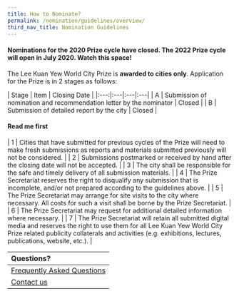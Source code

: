 ```yaml
---
title: How to Nominate?
permalink: /nomination/guidelines/overview/
third_nav_title: Nomination Guidelines
---
```


#### **Nominations for the 2020 Prize cycle have closed. The 2022 Prize cycle will open in July 2020. Watch this space!**

The Lee Kuan Yew World City Prize is **awarded to cities only**. Application for the Prize is in 2 stages as follows: 

| Stage | Item | Closing Date |
|:---:|:---|:---|:---|
| A | Submission of nomination and recommendation letter by the nominator | Closed |
| B | Submission of detailed report by the city | Closed |

#### **Read me first**

| 1 | Cities that have submitted for previous cycles of the Prize will need to make fresh submissions as reports and materials submitted previously will not be considered. |
| 2 | Submissions postmarked or received by hand after the closing date will not be accepted. |
| 3 | The city shall be responsible for the safe and timely delivery of all submission materials. |
| 4 | The Prize Secretariat reserves the right to disqualify any submission that is incomplete, and/or not prepared according to the guidelines above. |
| 5 | The Prize Secretariat may arrange for site visits to the city where necessary. All costs for such a visit shall be borne by the Prize Secretariat. |
| 6 | The Prize Secretariat may request for additional detailed information where necessary. |
| 7 | The Prize Secretariat will retain all submitted digital media and reserves the right to use them for all Lee Kuan Yew World City Prize related publicity collaterals and activities (e.g. exhibitions, lectures, publications, website, etc.). |

| **Questions?** |
|:---|
| [Frequently Asked Questions](/faq/) | 
| [Contact us](/contact-us/) |
